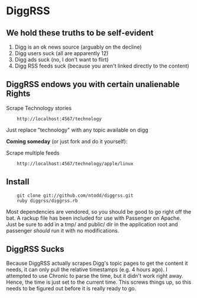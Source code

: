 DiggRSS
======

We hold these truths to be self-evident
----

1. Digg is an ok news source (arguably on the decline)
2. Digg users suck (all are apparently 12)
3. Digg ads suck (no, I don't want to flirt)
4. Digg RSS feeds suck (because you aren't linked directly to the content)

DiggRSS endows you with certain unalienable Rights
----

Scrape Technology stories 

		http://localhost:4567/technology
		
Just replace "technology" with any topic available on digg
		
**Coming someday** (or just fork and do it yourself): 

Scrape multiple feeds

		http://localhost:4567/technology/apple/linux

Install
----

		git clone git://github.com/ntodd/diggrss.git
		ruby diggrss/diggrss.rb

Most dependencies are vendored, so you should be good to go right off the bat.  A rackup file has been included for use with Passenger on Apache.  Just be sure to add in a tmp/ and public/ dir in the application root and passenger *should* run it with no modifications.

DiggRSS Sucks
----

Because DiggRSS actually scrapes Digg's topic pages to get the content it needs, it can only pull the relative timestamps (e.g. 4 hours ago).  I attempted to use Chronic to parse the time, but it didn't work right away.  Hence, the time is just set to the current time.  This screws things up, so this needs to be figured out before it is really ready to go.